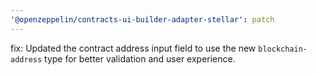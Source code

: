 ```yaml
---
'@openzeppelin/contracts-ui-builder-adapter-stellar': patch
---
```


fix: Updated the contract address input field to use the new `blockchain-address` type for better validation and user experience.
